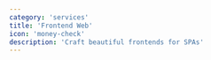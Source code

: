 ```yaml
---
category: 'services'
title: 'Frontend Web'
icon: 'money-check'
description: 'Craft beautiful frontends for SPAs'
---
```


